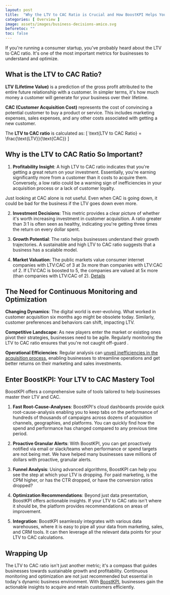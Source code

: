 ```yaml
---
layout: post
title:  "Why the LTV to CAC Ratio is Crucial and How BoostKPI Helps You Master It"
categories: [ Overview ]
image: assets/images/business-decisions-amico.svg
beforetoc: ""
toc: false
---
```


If you're running a consumer startup, you've probably heard about the LTV to CAC ratio. It's one of the most important metrics for businesses to understand and optimize.

## What is the LTV to CAC Ratio?

**LTV (Lifetime Value)** is a prediction of the gross profit attributed to the entire future relationship with a customer. In simpler terms, it's how much money a customer will generate for your business over their lifetime.

**CAC (Customer Acquisition Cost)** represents the cost of convincing a potential customer to buy a product or service. This includes marketing expenses, sales expenses, and any other costs associated with getting a new customer.

The **LTV to CAC ratio** is calculated as:
\[ \text{LTV to CAC Ratio} = \frac{\text{LTV}}{\text{CAC}} \]

## Why is the LTV to CAC Ratio So Important?

1. **Profitability Insight**: A high LTV to CAC ratio indicates that you're getting a great return on your investment. Essentially, you're earning significantly more from a customer than it costs to acquire them. Conversely, a low ratio could be a warning sign of inefficiencies in your acquisition process or a lack of customer loyalty.

Just looking at CAC alone is not useful. Even when CAC is going down, it could be bad for the business if the LTV goes down even more.

2. **Investment Decisions**: This metric provides a clear picture of whether it's worth increasing investment in customer acquisition. A ratio greater than 3:1 is often seen as healthy, indicating you're getting three times the return on every dollar spent.

3. **Growth Potential**: The ratio helps businesses understand their growth trajectories. A sustainable and high LTV to CAC ratio suggests that a business has a scalable model.

4. **Market Valuation**: The public markets value consumer internet companies with LTV:CAC of 3 at 3x more than companies with LTV:CAC of 2. If LTV:CAC is boosted to 5, the companies are valued at 5x more (than companies with LTV:CAC of 2). [Details](https://a16z.com/why-do-investors-care-so-much-about-ltvcac/)

## The Need for Continuous Monitoring and Optimization

**Changing Dynamics**: The digital world is ever-evolving. What worked in customer acquisition six months ago might be obsolete today. Similarly, customer preferences and behaviors can shift, impacting LTV.

**Competitive Landscape**: As new players enter the market or existing ones pivot their strategies, businesses need to be agile. Regularly monitoring the LTV to CAC ratio ensures that you're not caught off-guard .

**Operational Efficiencies**: Regular analysis can [unveil inefficiencies in the acquisition process](https://blog.boostkpi.com/Driving-efficient-growth/), enabling businesses to streamline operations and get better returns on their marketing and sales investments.

## Enter BoostKPI: Your LTV to CAC Mastery Tool

BoostKPI offers a comprehensive suite of tools tailored to help businesses master their LTV and CAC.

1. **Fast Root-Cause-Analyses**: BoostKPI's cloud dashboards provide quick root-cause-analysis enabling you to keep tabs on the performance of hundreds of thousands of campaigns across dozens of acquisition channels, geographies, and platforms. You can quickly find how the spend and performance has changed compared to any previous time period.

2. **Proactive Granular Alerts**: With BoostKPI, you can get proactively notified via email or slack/teams when performance or spend targets are not being met. We have helped many businesses save millions of dollars with proactive, granular alerts.

3. **Funnel Analysis**: Using advanced algorithms, BoostKPI can help you see the step at which your LTV is dropping. For paid marketing, is the CPM  higher, or has the CTR dropped, or have the conversion ratios dropped?

4. **Optimization Recommendations**: Beyond just data presentation, BoostKPI offers actionable insights. If your LTV to CAC ratio isn't where it should be, the platform provides recommendations on areas of improvement.

5. **Integration**: BoostKPI seamlessly integrates with various data warehouses, where it is easy to pipe all your data from marketing, sales, and CRM tools. It can then leverage all the relevant data points for your LTV to CAC calculations.

## Wrapping Up

The LTV to CAC ratio isn't just another metric; it's a compass that guides businesses towards sustainable growth and profitability. Continuous monitoring and optimization are not just recommended but essential in today's dynamic business environment. With [BoostKPI](https://boostkpi.com), businesses gain the actionable insights to acquire and retain customers efficiently.
